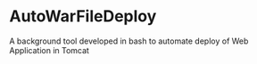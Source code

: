 # AutoWarFileDeploy
A background tool developed in bash to automate deploy of Web Application in Tomcat
